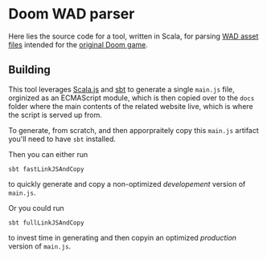 # Doom WAD parser
Here lies the source code for a tool, written in Scala, for parsing [WAD asset files](https://en.wikipedia.org/wiki/Doom_modding) intended for the [original Doom game](https://en.wikipedia.org/wiki/Doom_(1993_video_game)).

## Building
This tool leverages [Scala.js](https://www.scala-js.org/) and [sbt](https://www.scala-sbt.org/) to generate a single `main.js` file, orginized as an ECMAScript module, which is then copied over to the `docs` folder where the main contents of the related website live, which is where the script is served up from.

To generate, from scratch, and then apporpraitely copy this `main.js` artifact you'll need to have `sbt` installed.

Then you can either run

```
sbt fastLinkJSAndCopy
```

to quickly generate and copy a non-optimized *developement* version of `main.js`.

Or you could run

```
sbt fullLinkJSAndCopy
```

to invest time in generating and then copyin an optimized *production* version of `main.js`.
